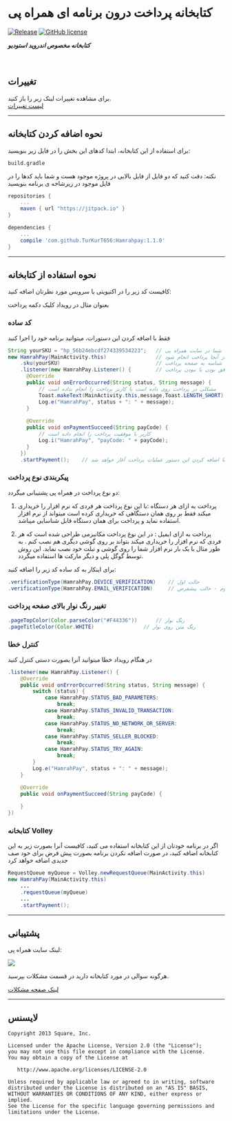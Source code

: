 # کتابخانه پرداخت درون برنامه ای همراه پی
[![Release](https://jitpack.io/v/turkurt656/hamrahpay.svg)](https://jitpack.io/#turkurt656/hamrahpay)
[![GitHub license](https://img.shields.io/github/license/mashape/apistatus.svg)](https://github.com/TurKurT656/HamrahPay/blob/master/LICENSE.md)

<b><i>کتابخانه مخصوص اندروید استودیو</i></b>
<br>
<br>
<br>
## تغییرات
 برای مشاهده تغییرات لینک زیر را باز کنید.<br>
 <a href="https://github.com/TurKurT656/HamrahPay/releases/" target="_blank">
 لیست تغییرات
 </a>

---
## نحوه اضافه کردن کتابخانه
برای استفاده از این کتابخانه، ابتدا کدهای این بخش را در فایل زیر بنویسید:

`build.gradle`

نکته: دقت کنید که دو فایل از فایل بالایی در پروژه موجود هست و شما باید کدها را در فایل موجود در زیرشاخه ی برنامه بنویسید

```gradle
repositories {
	...
	maven { url "https://jitpack.io" }
}

dependencies {
	...
	compile 'com.github.TurKurT656:Hamrahpay:1.1.0'
}
```
---
## نحوه استفاده از کتابخانه
کافیست کد زیر را در اکتیویتی یا سرویس مورد نظرتان اضافه کنید:

بعنوان مثال در رویداد کلیک دکمه پرداخت


### کد ساده
فقط با اضافه کردن این دستورات، میتوانید برنامه خود را اجرا کنید
```java
String yourSKU = "hp_56b24ebcdf274339534223";   // شناسه کالای شما در سایت همراه پی
new HamrahPay(MainActivity.this)                // اکتیویتی که می خواهید از آنجا پرداخت انجام شود  
	.sku(yourSKU)                               // اضافه کردن شناسه به صفحه پرداخت
	.listener(new HamrahPay.Listener() {        // لیسنر برای آگاهی شما از موفق بودن یا نبودن پرداخت
	  @Override
	  public void onErrorOccurred(String status, String message) {
	      // مشکلی در پرداخت روی داده است یا کاربر پرداخت را انجام نداده است
	      Toast.makeText(MainActivity.this,message,Toast.LENGTH_SHORT).show();
	      Log.e("HamrahPay", status + ": " + message);
	  }
	
	  @Override
	  public void onPaymentSucceed(String payCode) {
	      // کاربر با موفقیت پرداخت را انجام داده است
	      Log.i("HamrahPay", "payCode: " + payCode);
	  }
	})
	.startPayment();    // با اضافه کردن این دستور عملیات پرداخت آغاز خواهد شد
```
### پیکربندی نوع پرداخت
دو نوع پرداخت در همراه پی پشتیبانی میگردد:

1. پرداخت به ازای هر دستگاه :‌با این نوع پرداخت هر فردی که نرم افزار را خریداری میکند فقط بر روی همان دستگاهی که خریداری کرده است میتواند از نرم افزار استفاده نماید و پرداخت برای همان دستگاه قابل شناسایی میباشد.

2. پرداخت به ازای ایمیل :‌ در این نوع پرداخت مکانیزمی طراحی شده است که هر فردی که نرم افزار را خریداری میکند بتواند بر روی گوشی دیگری هم نصب کنم . به طور مثال با یک بار نرم افزار شما را روی گوشی و تبلت خود نصب نماید. این روش توسط گوگل پلی و دیگر مارکت ها استفاده میگردد.

برای اینکار به کد ساده کد زیر را اضافه کنید:
```java
.verificationType(HamrahPay.DEVICE_VERIFICATION)    // حالت اول
.verificationType(HamrahPay.EMAIL_VERIFICATION)     // حالت دوم - حالت پیشفرض
```

### تغییر رنگ نوار بالای صفحه پرداخت
```java
.pageTopColor(Color.parseColor("#F44336"))      // رنگ نوار
.pageTitleColor(Color.WHITE)        		// رنگ متن روی نوار
```

### کنترل خطا
در هنگام رویداد خطا میتوانید آنرا بصورت دستی کنترل کنید
```java
.listener(new HamrahPay.Listener() {
    @Override
    public void onErrorOccurred(String status, String message) {
        switch (status) {
            case HamrahPay.STATUS_BAD_PARAMETERS:
                break;
            case HamrahPay.STATUS_INVALID_TRANSACTION:
                break;
            case HamrahPay.STATUS_NO_NETWORK_OR_SERVER:
                break;
            case HamrahPay.STATUS_SELLER_BLOCKED:
                break;
            case HamrahPay.STATUS_TRY_AGAIN:
                break;
        }
        Log.e("HamrahPay", status + ": " + message);
    }

    @Override
    public void onPaymentSucceed(String payCode) {
    
    }
})
```

### کتابخانه Volley
اگر در برنامه خودتان از این کتابخانه استفاده می کنید، کافیست آنرا بصورت زیر به این کتابخانه اضافه کنید، در صورت اضافه نکردن برنامه بصورت پیش فرض برای خود صف جدیدی اضافه خواهد کرد
```java
RequestQueue myQueue = Volley.newRequestQueue(MainActivity.this)
new HamrahPay(MainActivity.this)
	...
	.requestQueue(myQueue)
	...
	.startPayment();
```

---
## پشتیبانی
لینک سایت همراه پی:

[![](https://hamrahpay.com/assets/home/theme/img/logo-red.png)](https://hamrahpay.com)

هرگونه سوالی در مورد کتابخانه دارید در قسمت مشکلات بپرسید.

<a href="https://github.com/TurKurT656/HamrahPay/issues" target="_blank">
لینک صفحه مشکلات
</a>

---
## لایسنس

    Copyright 2013 Square, Inc.

    Licensed under the Apache License, Version 2.0 (the "License");
    you may not use this file except in compliance with the License.
    You may obtain a copy of the License at

       http://www.apache.org/licenses/LICENSE-2.0

    Unless required by applicable law or agreed to in writing, software
    distributed under the License is distributed on an "AS IS" BASIS,
    WITHOUT WARRANTIES OR CONDITIONS OF ANY KIND, either express or implied.
    See the License for the specific language governing permissions and
    limitations under the License.
